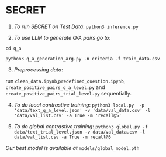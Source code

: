 # **SECRET**

1. *To run SECRET on Test Data*: ```python3 inference.py```

2. *To use LLM to generate Q/A pairs go to*:
   
```cd q_a```

```python3 q_a_generation_arg.py -n criteria -f train_data.csv```

3. *Preprocessing data*:

run ```clean_data.ipynb```,```predefined_question.ipynb```, ```create_positive_pairs_q_a_level.py``` and ```create_positive_pairs_trial_level.py``` sequentially.

4. *To do local contrastive training*: ```python3 local.py  -p 'data/text_q_a_level.json' -v 'data/val_data.csv' -l 'data/val_list.csv' -a True -m 'recall@5'```

5. *To do global contrastive training*: ```python3 global.py -f data/text_trial_level.json -v data/val_data.csv -l data/val_list.csv -a True -m recall@5```

*Our best model is available at* 
```models/global_model.pth```




